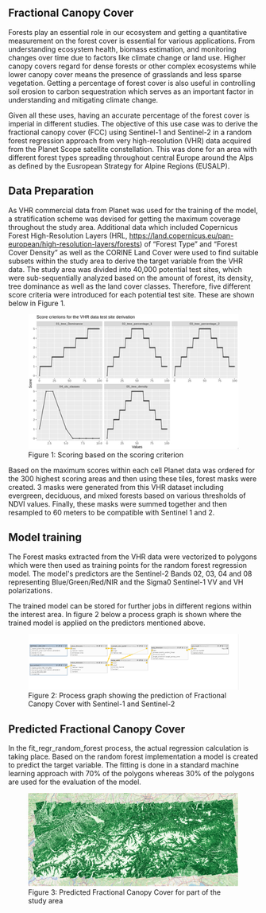 ## Fractional Canopy Cover 

Forests play an essential role in our ecosystem and getting a quantitative measurement on the forest cover is essential for various applications. From understanding ecosystem health, biomass estimation, and monitoring changes over time due to factors like climate change or land use. Higher canopy covers regard for dense forests or other complex ecosystems while lower canopy cover means the presence of grasslands and less sparse vegetation. Getting a percentage of forest cover is also useful in controlling soil erosion to carbon sequestration which serves as an important factor in understanding and mitigating climate change.  

Given all these uses, having an accurate percentage of the forest cover is imperial in different studies. The objective of this use case was to derive the fractional canopy cover (FCC) using Sentinel-1 and Sentinel-2 in a random forest regression approach from very high-resolution (VHR) data acquired from the Planet Scope satellite constellation. This was done for an area with different forest types spreading throughout central Europe around the Alps as defined by the Eusropean Strategy for Alpine Regions (EUSALP). 

 

## Data Preparation 

As VHR commercial data from Planet was used for the training of the model, a stratification scheme was devised for getting the maximum coverage throughout the study area.  Additional data which included Copernicus Forest High-Resolution Layers (HRL, https://land.copernicus.eu/pan-european/high-resolution-layers/forests) of “Forest Type” and “Forest Cover Density” as well as the CORINE Land Cover were used to find suitable subsets within the study area to derive the target variable from the VHR data. The study area was divided into 40,000 potential test sites, which were sub-sequentially analyzed based on the amount of forest, its density, tree dominance as well as the land cover classes. Therefore, five different score criteria were introduced for each potential test site. These are shown below in Figure 1. 

<figure>
    <img src="./score.png" alt="Scoring method">
    <figcaption>Figure 1: Scoring based on the scoring criterion 
 </figcaption>
</figure>


 
Based on the maximum scores within each cell Planet data was ordered for the 300 highest scoring areas and then using these tiles, forest masks were created. 3 masks were generated from this VHR dataset including evergreen, deciduous, and mixed forests based on various thresholds of NDVI values. Finally, these masks were summed together and then resampled to 60 meters to be compatible with Sentinel 1 and 2.  

 

## Model training 

The Forest masks extracted from the VHR data were vectorized to polygons which were then used as training points for the random forest regression model. The model's predictors are the Sentinel-2 Bands 02, 03, 04 and 08 representing Blue/Green/Red/NIR and the Sigma0 Sentinel-1 VV and VH polarizations. 

The trained model can be stored for further jobs in different regions within the interest area. In figure 2 below a process graph is shown where the trained model is applied on the predictors mentioned above. 

<figure>
    <img src="./PG_prediction.png" alt="Scoring method">
    <figcaption>Figure 2: Process graph showing the prediction of Fractional Canopy Cover with Sentinel-1 and Sentinel-2  
 </figcaption>
</figure> 
 

## Predicted Fractional Canopy Cover 

In the fit_regr_random_forest process, the actual regression calculation is taking place. Based on the random forest implementation a model is created to predict the target variable. The fitting is done in a standard machine learning approach with 70% of the polygons whereas 30% of the polygons are used for the evaluation of the model.  

<figure>
    <img src="./Predicted_FCC.png" alt="Scoring method">
    <figcaption>Figure 3: Predicted Fractional Canopy Cover for part of the study area 
 </figcaption>
</figure>  


